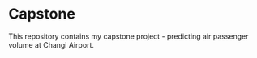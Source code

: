 # Capstone
This repository contains my capstone project - predicting air passenger volume at Changi Airport.
